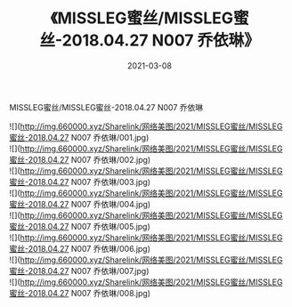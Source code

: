 ﻿---
layout: post
title:  《MISSLEG蜜丝/MISSLEG蜜丝-2018.04.27 N007 乔依琳》
date:   2021-03-08
img: http://img.660000.xyz/Sharelink/网络美图/2021/MISSLEG蜜丝/MISSLEG蜜丝-2018.04.27 N007 乔依琳/000.jpg
categories: [美女, 清纯, 唯美]
---

MISSLEG蜜丝/MISSLEG蜜丝-2018.04.27 N007 乔依琳

 ![](http://img.660000.xyz/Sharelink/网络美图/2021/MISSLEG蜜丝/MISSLEG蜜丝-2018.04.27 N007 乔依琳/001.jpg) <br>![](http://img.660000.xyz/Sharelink/网络美图/2021/MISSLEG蜜丝/MISSLEG蜜丝-2018.04.27 N007 乔依琳/002.jpg) <br>![](http://img.660000.xyz/Sharelink/网络美图/2021/MISSLEG蜜丝/MISSLEG蜜丝-2018.04.27 N007 乔依琳/003.jpg) <br>![](http://img.660000.xyz/Sharelink/网络美图/2021/MISSLEG蜜丝/MISSLEG蜜丝-2018.04.27 N007 乔依琳/004.jpg) <br>![](http://img.660000.xyz/Sharelink/网络美图/2021/MISSLEG蜜丝/MISSLEG蜜丝-2018.04.27 N007 乔依琳/005.jpg) <br>![](http://img.660000.xyz/Sharelink/网络美图/2021/MISSLEG蜜丝/MISSLEG蜜丝-2018.04.27 N007 乔依琳/006.jpg) <br>![](http://img.660000.xyz/Sharelink/网络美图/2021/MISSLEG蜜丝/MISSLEG蜜丝-2018.04.27 N007 乔依琳/007.jpg) <br>![](http://img.660000.xyz/Sharelink/网络美图/2021/MISSLEG蜜丝/MISSLEG蜜丝-2018.04.27 N007 乔依琳/008.jpg) <br>